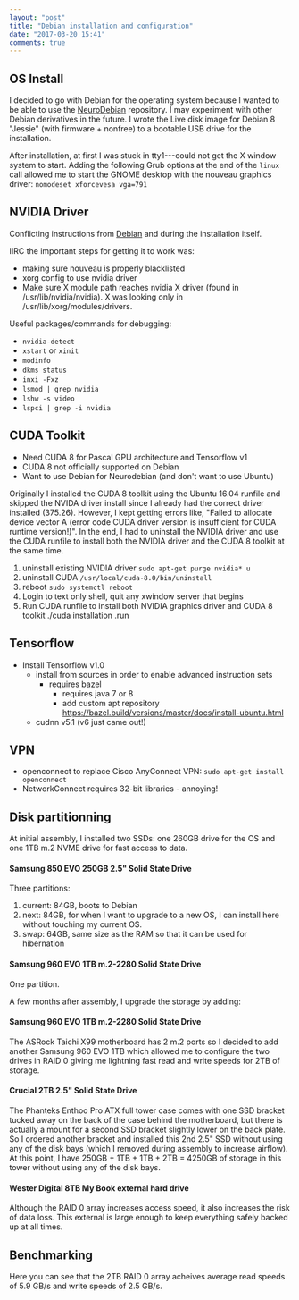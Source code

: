 ```yaml
---
layout: "post"
title: "Debian installation and configuration"
date: "2017-03-20 15:41"
comments: true
---
```


## OS Install
I decided to go with Debian for the operating system because I wanted to be able to use the [NeuroDebian](http://neuro.debian.net/) repository. I may experiment with other Debian derivatives in the future. I wrote the Live disk image for Debian 8 "Jessie" (with firmware + nonfree) to a bootable USB drive for the installation.

After installation, at first I was stuck in tty1---could not get the X window system to start. Adding the following Grub options at the end of the ```linux``` call allowed me to start the GNOME desktop with the nouveau graphics driver: ```nomodeset xforcevesa vga=791```

## NVIDIA Driver
Conflicting instructions from [Debian](https://wiki.debian.org/NvidiaGraphicsDrivers#jessie-375) and during the installation itself.

IIRC the important steps for getting it to work was:
* making sure nouveau is properly blacklisted
* xorg config to use nvidia driver
* Make sure X module path reaches nvidia X driver (found in /usr/lib/nvidia/nvidia). X was looking only in /usr/lib/xorg/modules/drivers.

Useful packages/commands for debugging:
* ```nvidia-detect```
* ```xstart``` or ```xinit```
* ```modinfo```
* ```dkms status```
* ```inxi -Fxz```
* ```lsmod | grep nvidia```
* ```lshw -s video```
* ```lspci | grep -i nvidia```


## CUDA Toolkit
* Need CUDA 8 for Pascal GPU architecture and Tensorflow v1
* CUDA 8 not officially supported on Debian
* Want to use Debian for Neurodebian (and don't want to use Ubuntu)

<!-- Originally installed CUDA toolkit using Ubuntu 16.04 runfile,
but later realized it lists gcc 5 as minimum requirement, which is only available in debian testing. However, I did manage to install that version and was able to compile CUDA examples successfully. However, they won't run and give me the error "Failed to allocate device vector A (error code CUDA driver version is insufficient for CUDA runtime version!)" Despite that I have NVIDIA 375.26 installed which seems to be the same version that comes with the CUDA toolkit.

assuming similar to Ubuntu 14.04 install so follow those instructions -->
<!--
Requirement  | Version  | Installed
--|---|--
Kernel  | 3.13	  |  3.16
GCC	    | 4.8.2	  |  4.9.2
GLIBC	  |  2.19   |  2.19 (libc-bin and associated packages)
ICC     | 	16.0  |
PGI		  |  16.3+  |
XLC		  | NO      |
CLANG   | 3.8+    |  3.8 (use update-alternatives to specify 3.8 over 3.5) -->

Originally I installed the CUDA 8 toolkit using the Ubuntu 16.04 runfile and skipped the NVIDA driver install since I already had the correct driver installed (375.26). However, I kept getting errors like, "Failed to allocate device vector A (error code CUDA driver version is insufficient for CUDA runtime version!)". In the end, I had to uninstall the NVIDIA driver and use the CUDA runfile to install both the NVIDIA driver and the CUDA 8 toolkit at the same time.

1. uninstall existing NVIDIA driver ```sudo apt-get purge nvidia* u```
2. uninstall CUDA ```/usr/local/cuda-8.0/bin/uninstall```
3. reboot ```sudo systemctl reboot```
4. Login to text only shell, quit any xwindow server that begins
5. Run CUDA runfile to install both NVIDIA graphics driver and CUDA 8 toolkit
./cuda installation .run

## Tensorflow
* Install Tensorflow v1.0
  * install from sources in order to enable advanced instruction sets
    * requires bazel
      * requires java 7 or 8
      * add custom apt repository https://bazel.build/versions/master/docs/install-ubuntu.html
  * cudnn v5.1 (v6 just came out!)

## VPN
* openconnect to replace Cisco AnyConnect VPN: ```sudo apt-get install openconnect```
* NetworkConnect requires 32-bit libraries - annoying!

## Disk partitionning
At initial assembly, I installed two SSDs: one 260GB drive for the OS and one 1TB m.2 NVME drive for fast access to data.
#### Samsung 850 EVO 250GB 2.5" Solid State Drive
Three partitions:
1. current: 84GB, boots to Debian
2. next: 84GB, for when I want to upgrade to a new OS, I can install here without touching my current OS.
3. swap: 64GB, same size as the RAM so that it can be used for hibernation

#### Samsung 960 EVO 1TB m.2-2280 Solid State Drive
One partition.

A few months after assembly, I upgrade the storage by adding:
#### Samsung 960 EVO 1TB m.2-2280 Solid State Drive
The ASRock Taichi X99 motherboard has 2 m.2 ports so I decided to add another Samsung 960 EVO 1TB which allowed me to configure the two drives in RAID 0 giving me lightning fast read and write speeds for 2TB of storage.

#### Crucial 2TB 2.5" Solid State Drive
The Phanteks Enthoo Pro ATX full tower case comes with one SSD bracket tucked away on the back of the case behind the motherboard, but there is actually a mount for a second SSD bracket slightly lower on the back plate. So I ordered another bracket and installed this 2nd 2.5" SSD without using any of the disk bays (which I removed during assembly to increase airflow). At this point, I have 250GB + 1TB + 1TB + 2TB = 4250GB of storage in this tower without using any of the disk bays.

#### Wester Digital 8TB My Book external hard drive
Although the RAID 0 array increases access speed, it also increases the risk of data loss. This external is large enough to keep everything safely backed up at all times.

## Benchmarking
Here you can see that the 2TB RAID 0 array acheives average read speeds of 5.9 GB/s and write speeds of 2.5 GB/s.

<!-- ## Dotfiles and configurations -->

<!-- ## Development environment
* Conda
* NeuroDebian repository
  * fslview
  * python-nipype
  * python-mvpa2
* Atom
  * link to gist
  * tricky getting Hydrogen to inherit conda environment, had to install ipykernel and run python -m ipykernel install --user --name tf --display-name "Python (tf)" after which I had to reinstall the tensorflow whl for some reason
  * -->

<!-- ## Programs
* MATLAB
* BrainVoyager

## MATLAB toolboxes
* NeuroElf -->
